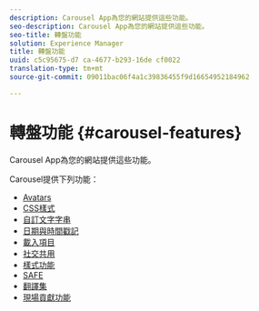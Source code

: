```yaml
---
description: Carousel App為您的網站提供這些功能。
seo-description: Carousel App為您的網站提供這些功能。
seo-title: 轉盤功能
solution: Experience Manager
title: 轉盤功能
uuid: c5c95675-d7 ca-4677-b293-16de cf0022
translation-type: tm+mt
source-git-commit: 09011bac06f4a1c39836455f9d16654952184962

---
```



# 轉盤功能 {#carousel-features}

Carousel App為您的網站提供這些功能。

Carousel提供下列功能：

* [Avatars](/help/using/c-features-livefyre/c-styling-features/c-avatars.md#c_avatars)
* [CSS樣式](/help/using/c-features-livefyre/c-styling-features/c-css-styling-branding.md#c_css_styling_branding)
* [自訂文字字串](/help/using/c-features-livefyre/c-custom-text-strings.md#c_custom_text_strings)
* [日期與時間戳記](/help/using/c-features-livefyre/c-styling-features/c-date-and-timestamp.md#c_date_and_timestamp)
* [載入項目](/help/using/c-features-livefyre/c-content-behavior-features/c-content-behavior-features.md#section_q5w_mzl_d1b)
* [社交共用](/help/using/c-features-livefyre/c-social-sharing/c-social-sharing.md#c_social_sharing)
* [樣式功能](/help/using/c-features-livefyre/c-styling-features/c-styling-features.md#c_styling_features)
* [SAFE](/help/using/c-features-livefyre/c-about-moderation/c-moderation.md#c_moderation)
* [翻譯集](/help/using/c-settings-other/c-translation-sets/c-translation-sets.md#c_translation_sets)
* [現場貢獻功能](/help/using/c-features-livefyre/c-on-site-contribution-features.md#section_vzs_t2s_d1b)

